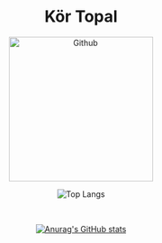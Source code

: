 <div align="center">
  <h1>Kör Topal</h1>
  
  <img width="256" alt="Github" src="https://user-images.githubusercontent.com/95717415/151055535-9750968c-dd79-4cbd-a2c5-26d7652d5394.png">
  
  <br>
  
  ![Top Langs](https://github-readme-stats.vercel.app/api/top-langs/?username=kortopal&show_icons=true&theme=gruvbox)
  
  <br>
  
  [![Anurag's GitHub stats](https://github-readme-stats.vercel.app/api?username=kortopal&show_icons=true&theme=gruvbox)](https://github.com/kortopal) 
</div>
